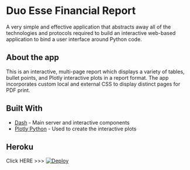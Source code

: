 # Duo Esse Financial Report

A very simple and effective application that abstracts away all of the technologies and protocols required to build an interactive web-based application to bind a user interface around Python code. 

## About the app

This is an interactive, multi-page report which displays a variety of tables, bullet points, and Plotly interactive plots in a report format. The app incorporates custom local and external CSS to display distinct pages for PDF print.

## Built With

- [Dash](https://dash.plot.ly/) - Main server and interactive components
- [Plotly Python](https://plot.ly/python/) - Used to create the interactive plots

## Heroku 

 Click HERE >>> [![Deploy](https://www.herokucdn.com/deploy/button.png)](https://dsindex.herokuapp.com/)



